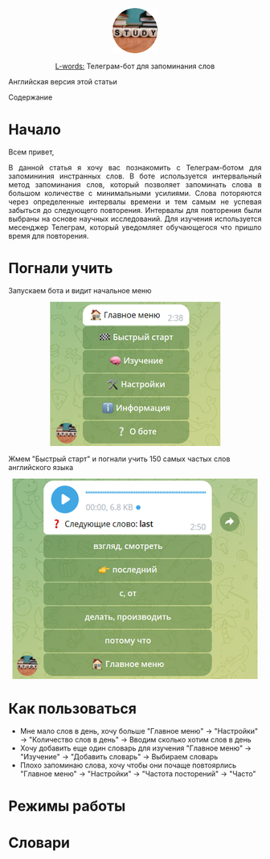 <p align="center" width="100%"><img src="imgs/bot_logo.png" alt="Telegram-bot for memorizing words"></p>
<p align="center" width="100%"><a href="https://t.me/l_words_bot">L-words:</a> Телеграм-бот для запоминания слов</p>

Английская версия этой статьи

Содержание

# Начало

Всем привет,
<p align="justify">В данной статья я хочу вас познакомить с Телеграм-ботом для запомининия инстранных слов. В боте используется интервальный метод запоминания слов, который позволяет запоминать слова в большом количестве с минимальными усилиями. Слова поторяются через определенные интервалы времени и тем самым не успевая забыться до следующего повторения. Интервалы для повторения были выбраны на основе научных исследований. Для изучения используется месенджер Телеграм, который уведомляет обучающегося что пришло время для повторения.</p>

# Погнали учить
Запускаем бота и видит начальное меню
<p align="center" width="100%"><img src="imgs/start_ru.png" alt="Start menu of Telegram-bot for memorizing words"></p>
Жмем "Быстрый старт" и погнали учить 150 самых частых слов английского языка
<p align="center" width="100%"><img src="imgs/first_ru.png" alt="Firs word of Telegram-bot for memorizing words"></p>

# Как пользоваться
- Мне мало слов в день, хочу больше
    "Главное меню" -> "Настройки" -> "Количество слов в день" -> Вводим сколько хотим слов в день
- Хочу добавить еще один словарь для изучения
    "Главное меню" -> "Изучение" -> "Добавить словарь" -> Выбираем словарь
- Плохо запоминаю слова, хочу чтобы они почаще повтоярлись
    "Главное меню" -> "Настройки" -> "Частота посторений" -> "Часто"

# Режимы работы

# Словари

